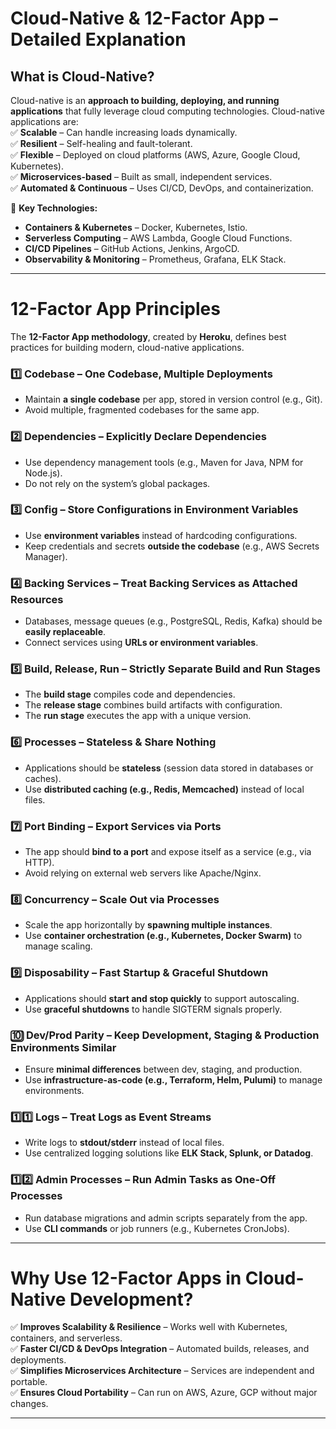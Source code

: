 # **Cloud-Native & 12-Factor App – Detailed Explanation**  

## **What is Cloud-Native?**  
Cloud-native is an **approach to building, deploying, and running applications** that fully leverage cloud computing technologies. Cloud-native applications are:  
✅ **Scalable** – Can handle increasing loads dynamically.  
✅ **Resilient** – Self-healing and fault-tolerant.  
✅ **Flexible** – Deployed on cloud platforms (AWS, Azure, Google Cloud, Kubernetes).  
✅ **Microservices-based** – Built as small, independent services.  
✅ **Automated & Continuous** – Uses CI/CD, DevOps, and containerization.  

🔹 **Key Technologies:**  
- **Containers & Kubernetes** – Docker, Kubernetes, Istio.  
- **Serverless Computing** – AWS Lambda, Google Cloud Functions.  
- **CI/CD Pipelines** – GitHub Actions, Jenkins, ArgoCD.  
- **Observability & Monitoring** – Prometheus, Grafana, ELK Stack.  

---

# **12-Factor App Principles**  
The **12-Factor App methodology**, created by **Heroku**, defines best practices for building modern, cloud-native applications.  

### **1️⃣ Codebase** – One Codebase, Multiple Deployments  
- Maintain **a single codebase** per app, stored in version control (e.g., Git).  
- Avoid multiple, fragmented codebases for the same app.  

### **2️⃣ Dependencies** – Explicitly Declare Dependencies  
- Use dependency management tools (e.g., Maven for Java, NPM for Node.js).  
- Do not rely on the system’s global packages.  

### **3️⃣ Config** – Store Configurations in Environment Variables  
- Use **environment variables** instead of hardcoding configurations.  
- Keep credentials and secrets **outside the codebase** (e.g., AWS Secrets Manager).  

### **4️⃣ Backing Services** – Treat Backing Services as Attached Resources  
- Databases, message queues (e.g., PostgreSQL, Redis, Kafka) should be **easily replaceable**.  
- Connect services using **URLs or environment variables**.  

### **5️⃣ Build, Release, Run** – Strictly Separate Build and Run Stages  
- The **build stage** compiles code and dependencies.  
- The **release stage** combines build artifacts with configuration.  
- The **run stage** executes the app with a unique version.  

### **6️⃣ Processes** – Stateless & Share Nothing  
- Applications should be **stateless** (session data stored in databases or caches).  
- Use **distributed caching (e.g., Redis, Memcached)** instead of local files.  

### **7️⃣ Port Binding** – Export Services via Ports  
- The app should **bind to a port** and expose itself as a service (e.g., via HTTP).  
- Avoid relying on external web servers like Apache/Nginx.  

### **8️⃣ Concurrency** – Scale Out via Processes  
- Scale the app horizontally by **spawning multiple instances**.  
- Use **container orchestration (e.g., Kubernetes, Docker Swarm)** to manage scaling.  

### **9️⃣ Disposability** – Fast Startup & Graceful Shutdown  
- Applications should **start and stop quickly** to support autoscaling.  
- Use **graceful shutdowns** to handle SIGTERM signals properly.  

### **🔟 Dev/Prod Parity** – Keep Development, Staging & Production Environments Similar  
- Ensure **minimal differences** between dev, staging, and production.  
- Use **infrastructure-as-code (e.g., Terraform, Helm, Pulumi)** to manage environments.  

### **1️⃣1️⃣ Logs** – Treat Logs as Event Streams  
- Write logs to **stdout/stderr** instead of local files.  
- Use centralized logging solutions like **ELK Stack, Splunk, or Datadog**.  

### **1️⃣2️⃣ Admin Processes** – Run Admin Tasks as One-Off Processes  
- Run database migrations and admin scripts separately from the app.  
- Use **CLI commands** or job runners (e.g., Kubernetes CronJobs).  

---

# **Why Use 12-Factor Apps in Cloud-Native Development?**  
✅ **Improves Scalability & Resilience** – Works well with Kubernetes, containers, and serverless.  
✅ **Faster CI/CD & DevOps Integration** – Automated builds, releases, and deployments.  
✅ **Simplifies Microservices Architecture** – Services are independent and portable.  
✅ **Ensures Cloud Portability** – Can run on AWS, Azure, GCP without major changes.  

---